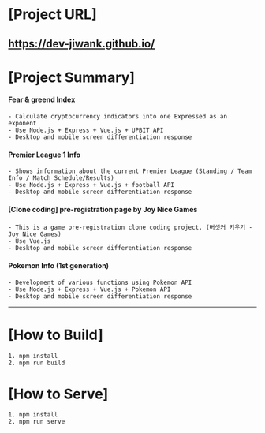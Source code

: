 # [Project URL]
<https://dev-jiwank.github.io/>
 ---
# [Project Summary]
#### Fear & greend Index
    - Calculate cryptocurrency indicators into one Expressed as an exponent
    - Use Node.js + Express + Vue.js + UPBIT API
    - Desktop and mobile screen differentiation response
#### Premier League 1 Info
    - Shows information about the current Premier League (Standing / Team Info / Match Schedule/Results)
    - Use Node.js + Express + Vue.js + football API
    - Desktop and mobile screen differentiation response
#### [Clone coding] pre-registration page by Joy Nice Games
    - This is a game pre-registration clone coding project. (버섯커 키우기 - Joy Nice Games)
    - Use Vue.js
    - Desktop and mobile screen differentiation response
#### Pokemon Info (1st generation)
    - Development of various functions using Pokemon API
    - Use Node.js + Express + Vue.js + Pokemon API
    - Desktop and mobile screen differentiation response
 ---
# [How to Build]
    1. npm install
    2. npm run build
# [How to Serve]
    1. npm install
    2. npm run serve
